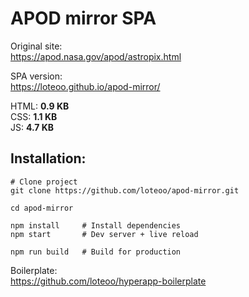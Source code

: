 # APOD mirror SPA

Original site:  
https://apod.nasa.gov/apod/astropix.html

SPA version:  
https://loteoo.github.io/apod-mirror/

HTML:  **0.9 KB**  
CSS:  **1.1 KB**  
JS:  **4.7 KB**  


## Installation: 
```
# Clone project
git clone https://github.com/loteoo/apod-mirror.git

cd apod-mirror

npm install     # Install dependencies
npm start       # Dev server + live reload
```

```
npm run build   # Build for production
```


Boilerplate:  
https://github.com/loteoo/hyperapp-boilerplate
